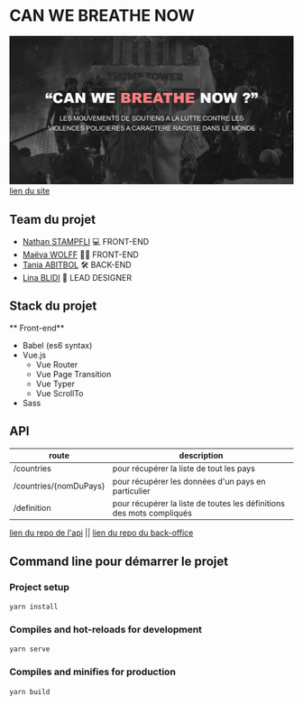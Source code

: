 # CAN WE BREATHE NOW
![](./readme-assets/cover.png)
[lien du site](https://canwebreathenow.netlify.app/)


## Team du projet

- [Nathan STAMPFLI](https://github.com/Nstampfli) 💻 FRONT-END 
- [Maëva WOLFF](https://github.com/MaevaWolff) 🖖🏻 FRONT-END
- [Tania ABITBOL](https://github.com/tania-abitbol) 🛠 BACK-END
- [Lina BLIDI](https://dribbble.com/linablidi) 💄 LEAD DESIGNER


## Stack du projet

** Front-end**
- Babel (es6 syntax)
- Vue.js
  - Vue Router
  - Vue Page Transition
  - Vue Typer
  - Vue ScrollTo
- Sass

## API

| route      | description      |
| ---      | ---      |
| /countries        | pour récupérer la liste de tout les pays |
| /countries/{nomDuPays}        | pour récupérer les données d'un pays en particulier |
| /definition       | pour récupérer la liste de toutes les définitions des mots compliqués |

[lien du repo de l'api](https://github.com/Projet-fin-annee/API) || [lien du repo du back-office](https://github.com/Projet-fin-annee/back-office)

## Command line pour démarrer le projet

### Project setup
```
yarn install
```

### Compiles and hot-reloads for development
```
yarn serve
```

### Compiles and minifies for production
```
yarn build
```
